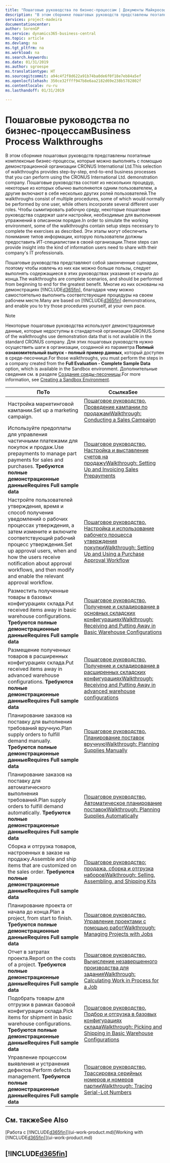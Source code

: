 ```yaml
---
title: "Пошаговые руководства по бизнес-процессам | Документы Майкрософт"
description: "В этом сборнике пошаговых руководств представлены поэтапные комплексные бизнес-процессы, которые можно выполнять с помощью демонстрационной организации CRONUS International Ltd. Пошаговые руководства состоят из нескольких процедур, некоторые из которых обычно выполняются одним пользователем, а другие включают в себя несколько других ролей пользователей. Чтобы сымитировать рабочую среду, некоторые пошаговые руководства содержат шаги настройки, необходимые для выполнения упражнений в описанном порядке. Эти этапы могут обеспечить понимание типов информации, которую пользователи должны предоставить ИТ-специалистам в своей организации."
services: project-madeira
documentationcenter: 
author: SorenGP
ms.service: dynamics365-business-central
ms.topic: article
ms.devlang: na
ms.tgt_pltfrm: na
ms.workload: na
ms.search.keywords: 
ms.date: 01/31/2019
ms.author: sgroespe
ms.translationtype: HT
ms.sourcegitcommit: a94c4f2f8d622a91b74ba0de6f0f18e7eb84a5ef
ms.openlocfilehash: 350ce32ffff947b8e6aa2182d69e238b5782802f
ms.contentlocale: ru-ru
ms.lasthandoff: 01/31/2019

---
```

# <a name="business-process-walkthroughs"></a><span data-ttu-id="4a9fa-106">Пошаговые руководства по бизнес-процессам</span><span class="sxs-lookup"><span data-stu-id="4a9fa-106">Business Process Walkthroughs</span></span>
<span data-ttu-id="4a9fa-107">В этом сборнике пошаговых руководств представлены поэтапные комплексные бизнес-процессы, которые можно выполнять с помощью демонстрационной организации CRONUS International Ltd.</span><span class="sxs-lookup"><span data-stu-id="4a9fa-107">This selection of walkthroughs provides step-by-step, end-to-end business processes that you can perform using the CRONUS International Ltd. demonstration company.</span></span> <span data-ttu-id="4a9fa-108">Пошаговые руководства состоят из нескольких процедур, некоторые из которых обычно выполняются одним пользователем, а другие включают в себя несколько других ролей пользователей.</span><span class="sxs-lookup"><span data-stu-id="4a9fa-108">The walkthroughs consist of multiple procedures, some of which would normally be performed by one user, while others incorporate several different user roles.</span></span> <span data-ttu-id="4a9fa-109">Чтобы сымитировать рабочую среду, некоторые пошаговые руководства содержат шаги настройки, необходимые для выполнения упражнений в описанном порядке.</span><span class="sxs-lookup"><span data-stu-id="4a9fa-109">In order to simulate the working environment, some of the walkthroughs contain setup steps necessary to complete the exercises as described.</span></span> <span data-ttu-id="4a9fa-110">Эти этапы могут обеспечить понимание типов информации, которую пользователи должны предоставить ИТ-специалистам в своей организации.</span><span class="sxs-lookup"><span data-stu-id="4a9fa-110">These steps can provide insight into the kind of information users need to share with their company's IT professionals.</span></span>  

 <span data-ttu-id="4a9fa-111">Пошаговые руководства представляют собой законченные сценарии, поэтому чтобы извлечь из них как можно больше пользы, следует выполнять содержащиеся в этих руководствах указания от начала до конца.</span><span class="sxs-lookup"><span data-stu-id="4a9fa-111">The walkthroughs are complete scenarios, and should be performed from beginning to end for the greatest benefit.</span></span> <span data-ttu-id="4a9fa-112">Многие из них основаны на демонстрациях [!INCLUDE[d365fin](includes/d365fin_md.md)], благодаря чему можно самостоятельно выполнить соответствующие процедуры на своем рабочем месте.</span><span class="sxs-lookup"><span data-stu-id="4a9fa-112">Many are based on [!INCLUDE[d365fin](includes/d365fin_md.md)] demonstrations, and enable you to try those procedures yourself, at your own pace.</span></span>  

> [!NOTE]
> <span data-ttu-id="4a9fa-113">Некоторые пошаговые руководства используют демонстрационные данные, которые недоступны в стандартной организации CRONUS.</span><span class="sxs-lookup"><span data-stu-id="4a9fa-113">Some of the walkthroughs use demonstration data that is not available in the standard CRONUS company.</span></span> <span data-ttu-id="4a9fa-114">Для этих пошаговых руководств нужно осуществить шаги в организации, созданной из параметра **Полный ознакомительный выпуск - полный пример данных**, который доступен в среде-песочнице.</span><span class="sxs-lookup"><span data-stu-id="4a9fa-114">For those walkthroughs, you must perform the steps in a company created from the **Full Evaluation - Complete Sample Data** option, which is available in the Sandbox environment.</span></span> <span data-ttu-id="4a9fa-115">Дополнительные сведения см. в разделе [Создание среды-песочницы](across-how-create-sandbox-environment.md).</span><span class="sxs-lookup"><span data-stu-id="4a9fa-115">For more information, see [Creating a Sandbox Environment](across-how-create-sandbox-environment.md).</span></span>

|<span data-ttu-id="4a9fa-116">По</span><span class="sxs-lookup"><span data-stu-id="4a9fa-116">To</span></span>|<span data-ttu-id="4a9fa-117">Ссылка</span><span class="sxs-lookup"><span data-stu-id="4a9fa-117">See</span></span>|  
|--------|---------|  
|<span data-ttu-id="4a9fa-118">Настройка маркетинговой кампании.</span><span class="sxs-lookup"><span data-stu-id="4a9fa-118">Set up a marketing campaign.</span></span>|[<span data-ttu-id="4a9fa-119">Пошаговое руководство. Проведение кампании по продажам</span><span class="sxs-lookup"><span data-stu-id="4a9fa-119">Walkthrough: Conducting a Sales Campaign</span></span>](walkthrough-conducting-a-sales-campaign.md)|  
|<span data-ttu-id="4a9fa-120">Используйте предоплаты для управления частичными платежами для покупок и продаж.</span><span class="sxs-lookup"><span data-stu-id="4a9fa-120">Use prepayments to manage part payments for sales and purchases.</span></span> <span data-ttu-id="4a9fa-121">**Требуются полные демонстрационные данные**</span><span class="sxs-lookup"><span data-stu-id="4a9fa-121">**Requires Full sample data**</span></span> |[<span data-ttu-id="4a9fa-122">Пошаговое руководство. Настройка и выставление счетов на продажу</span><span class="sxs-lookup"><span data-stu-id="4a9fa-122">Walkthrough: Setting Up and Invoicing Sales Prepayments</span></span>](walkthrough-setting-up-and-invoicing-sales-prepayments.md)|  
|<span data-ttu-id="4a9fa-123">Настройте пользователей утверждения, время и способ получения уведомлений о рабочих процессах утверждения, а затем измените и включите соответствующий рабочий процесс утверждения.</span><span class="sxs-lookup"><span data-stu-id="4a9fa-123">Set up approval users, when and how the users receive notification about approval workflows, and then modify and enable the relevant approval workflow.</span></span>|[<span data-ttu-id="4a9fa-124">Пошаговое руководство. Настройка и использование рабочего процесса утверждения покупки</span><span class="sxs-lookup"><span data-stu-id="4a9fa-124">Walkthrough: Setting Up and Using a Purchase Approval Workflow</span></span>](walkthrough-setting-up-and-using-a-purchase-approval-workflow.md)|  
|<span data-ttu-id="4a9fa-125">Разместить полученные товары в базовых конфигурациях склада.</span><span class="sxs-lookup"><span data-stu-id="4a9fa-125">Put received items away in basic warehouse configurations.</span></span> <span data-ttu-id="4a9fa-126">**Требуются полные демонстрационные данные**</span><span class="sxs-lookup"><span data-stu-id="4a9fa-126">**Requires Full sample data**</span></span>|[<span data-ttu-id="4a9fa-127">Пошаговое руководство. Получение и складирование в основных складских конфигурациях</span><span class="sxs-lookup"><span data-stu-id="4a9fa-127">Walkthrough: Receiving and Putting Away in Basic Warehouse Configurations</span></span>](walkthrough-receiving-and-putting-away-in-basic-warehousing.md)|  
|<span data-ttu-id="4a9fa-128">Размещение полученных товаров в расширенных конфигурациях склада.</span><span class="sxs-lookup"><span data-stu-id="4a9fa-128">Put received items away in advanced warehouse configurations.</span></span> <span data-ttu-id="4a9fa-129">**Требуются полные демонстрационные данные**</span><span class="sxs-lookup"><span data-stu-id="4a9fa-129">**Requires Full sample data**</span></span>|[<span data-ttu-id="4a9fa-130">Пошаговое руководство. Получение и складирование в расширенных складских конфигурациях</span><span class="sxs-lookup"><span data-stu-id="4a9fa-130">Walkthrough: Receiving and Putting Away in advanced warehouse configurations</span></span>](walkthrough-receiving-and-putting-away-in-advanced-warehousing.md)|  
|<span data-ttu-id="4a9fa-131">Планирование заказов на поставку для выполнения требований вручную.</span><span class="sxs-lookup"><span data-stu-id="4a9fa-131">Plan supply orders to fulfill demand manually.</span></span> <span data-ttu-id="4a9fa-132">**Требуются полные демонстрационные данные**</span><span class="sxs-lookup"><span data-stu-id="4a9fa-132">**Requires Full sample data**</span></span>|[<span data-ttu-id="4a9fa-133">Пошаговое руководство. Планирование поставок вручную</span><span class="sxs-lookup"><span data-stu-id="4a9fa-133">Walkthrough: Planning Supplies Manually</span></span>](walkthrough-planning-supplies-manually.md)|  
|<span data-ttu-id="4a9fa-134">Планирование заказов на поставку для автоматического выполнения требований.</span><span class="sxs-lookup"><span data-stu-id="4a9fa-134">Plan supply orders to fulfill demand automatically.</span></span> <span data-ttu-id="4a9fa-135">**Требуются полные демонстрационные данные**</span><span class="sxs-lookup"><span data-stu-id="4a9fa-135">**Requires Full sample data**</span></span>|[<span data-ttu-id="4a9fa-136">Пошаговое руководство. Автоматическое планирование поставок</span><span class="sxs-lookup"><span data-stu-id="4a9fa-136">Walkthrough: Planning Supplies Automatically</span></span>](walkthrough-planning-supplies-automatically.md)|  
|<span data-ttu-id="4a9fa-137">Сборка и отгрузка товаров, настроенных в заказе на продажу.</span><span class="sxs-lookup"><span data-stu-id="4a9fa-137">Assemble and ship items that are customized on the sales order.</span></span> <span data-ttu-id="4a9fa-138">**Требуются полные демонстрационные данные**</span><span class="sxs-lookup"><span data-stu-id="4a9fa-138">**Requires Full sample data**</span></span>|[<span data-ttu-id="4a9fa-139">Пошаговое руководство: продажа, сборка и отгрузка наборов</span><span class="sxs-lookup"><span data-stu-id="4a9fa-139">Walkthrough: Selling, Assembling, and Shipping Kits</span></span>](walkthrough-selling-assembling-and-shipping-kits.md)|  
|<span data-ttu-id="4a9fa-140">Планирование проекта от начала до конца.</span><span class="sxs-lookup"><span data-stu-id="4a9fa-140">Plan a project, from start to finish.</span></span> <span data-ttu-id="4a9fa-141">**Требуются полные демонстрационные данные**</span><span class="sxs-lookup"><span data-stu-id="4a9fa-141">**Requires Full sample data**</span></span>|[<span data-ttu-id="4a9fa-142">Пошаговое руководство. Управление проектами с помощью работ</span><span class="sxs-lookup"><span data-stu-id="4a9fa-142">Walkthrough: Managing Projects with Jobs</span></span>](walkthrough-managing-projects-with-jobs.md)|  
|<span data-ttu-id="4a9fa-143">Отчет в затратах проекта.</span><span class="sxs-lookup"><span data-stu-id="4a9fa-143">Report on the costs of a project.</span></span> <span data-ttu-id="4a9fa-144">**Требуются полные демонстрационные данные**</span><span class="sxs-lookup"><span data-stu-id="4a9fa-144">**Requires Full sample data**</span></span>|[<span data-ttu-id="4a9fa-145">Пошаговое руководство. Вычисление незавершенного производства для задания</span><span class="sxs-lookup"><span data-stu-id="4a9fa-145">Walkthrough: Calculating Work in Process for a Job</span></span>](walkthrough-calculating-work-in-process-for-a-job.md)|  
|<span data-ttu-id="4a9fa-146">Подобрать товары для отгрузки в рамках базовой конфигурации склада.</span><span class="sxs-lookup"><span data-stu-id="4a9fa-146">Pick items for shipment in basic warehouse configurations.</span></span> <span data-ttu-id="4a9fa-147">**Требуются полные демонстрационные данные**</span><span class="sxs-lookup"><span data-stu-id="4a9fa-147">**Requires Full sample data**</span></span>|[<span data-ttu-id="4a9fa-148">Пошаговое руководство. Подбор и отгрузка в базовых конфигурациях склада</span><span class="sxs-lookup"><span data-stu-id="4a9fa-148">Walkthrough: Picking and Shipping in Basic Warehouse Configurations</span></span>](walkthrough-picking-and-shipping-in-basic-warehousing.md)|  
|<span data-ttu-id="4a9fa-149">Управление процессом выявления и устранения дефектов.</span><span class="sxs-lookup"><span data-stu-id="4a9fa-149">Perform defects management.</span></span> <span data-ttu-id="4a9fa-150">**Требуются полные демонстрационные данные**</span><span class="sxs-lookup"><span data-stu-id="4a9fa-150">**Requires Full sample data**</span></span>|[<span data-ttu-id="4a9fa-151">Пошаговое руководство. Трассировка серийных номеров и номеров партии</span><span class="sxs-lookup"><span data-stu-id="4a9fa-151">Walkthrough: Tracing Serial-Lot Numbers</span></span>](walkthrough-tracing-serial-lot-numbers.md)|  

## <a name="see-also"></a><span data-ttu-id="4a9fa-152">См. также</span><span class="sxs-lookup"><span data-stu-id="4a9fa-152">See Also</span></span>
<span data-ttu-id="4a9fa-153">[Работа с [!INCLUDE[d365fin](includes/d365fin_md.md)]](ui-work-product.md)</span><span class="sxs-lookup"><span data-stu-id="4a9fa-153">[Working with [!INCLUDE[d365fin](includes/d365fin_md.md)]](ui-work-product.md)</span></span>  

## [!INCLUDE[d365fin](includes/free_trial_md.md)]  

